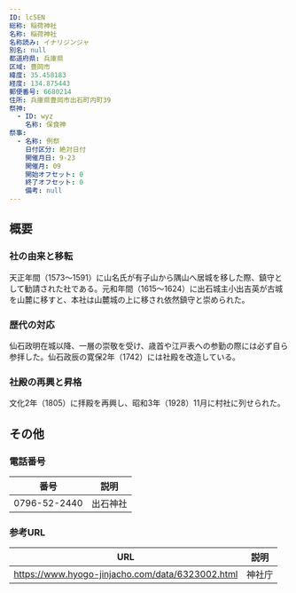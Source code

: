 ```yaml
---
ID: lc5EN
総称: 稲荷神社
名称: 稲荷神社
名称読み: イナリジンジャ
別名: null
都道府県: 兵庫県
区域: 豊岡市
緯度: 35.458183
経度: 134.875443
郵便番号: 6680214
住所: 兵庫県豊岡市出石町内町39
祭神:
  - ID: wyz
    名称: 保食神
祭事:
  - 名称: 例祭
    日付区分: 絶対日付
    開催月日: 9-23
    開催月: 09
    開始オフセット: 0
    終了オフセット: 0
    備考: null
---
```


## 概要

### 社の由来と移転

天正年間（1573～1591）に山名氏が有子山から隅山へ居城を移した際、鎮守として勧請された社である。元和年間（1615～1624）に出石城主小出吉英が古城を山麓に移すと、本社は山麓城の上に移され依然鎮守と崇められた。

### 歴代の対応

仙石政明在城以降、一層の崇敬を受け、歳首や江戸表への参勤の際には必ず自ら参拝した。仙石政辰の寛保2年（1742）には社殿を改造している。

### 社殿の再興と昇格

文化2年（1805）に拝殿を再興し、昭和3年（1928）11月に村社に列せられた。

## その他

### 電話番号

| 番号         | 説明     |
| ------------ | -------- |
| 0796-52-2440 | 出石神社 |

### 参考URL

| URL                                              | 説明   |
| ------------------------------------------------ | ------ |
| https://www.hyogo-jinjacho.com/data/6323002.html | 神社庁 |
